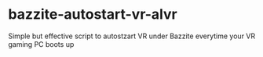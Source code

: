 # bazzite-autostart-vr-alvr
Simple but effective script to autostzart VR under Bazzite everytime your VR gaming PC boots up
